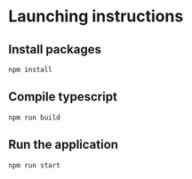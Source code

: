 # Launching instructions

## Install packages

`npm install`

## Compile typescript

`npm run build`

## Run the application

`npm run start`
